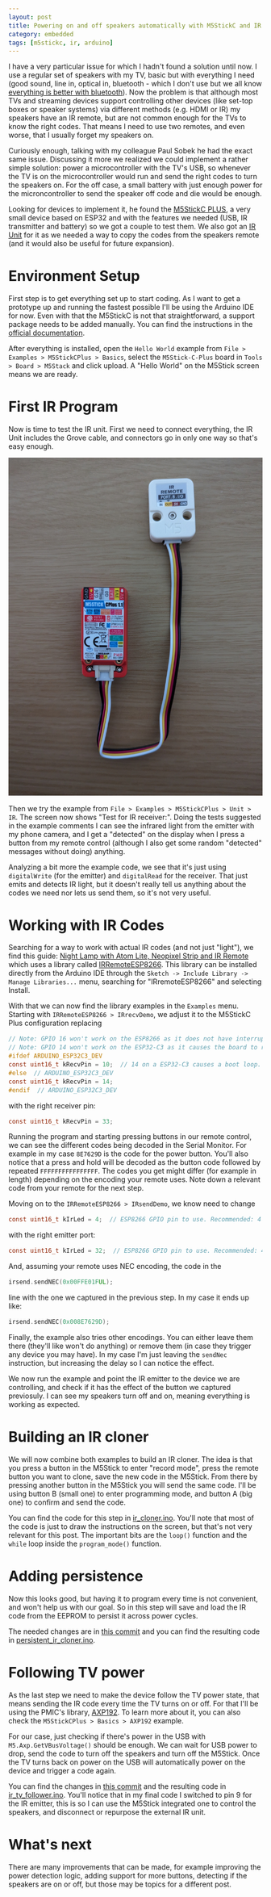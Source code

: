 ```yaml
---
layout: post
title: Powering on and off speakers automatically with M5StickC and IR
category: embedded 
tags: [m5stickc, ir, arduino]
---
```


I have a very particular issue for which I hadn't found a solution until now. I use a regular
set of speakers with my TV, basic but with everything I need (good sound, line in, optical in,
bluetooth - which I don't use but we all know [everything is better with
bluetooth](https://youtu.be/0KXoBcQER_0?t=104)). Now the problem is that although most TVs and
streaming devices support controlling other devices (like set-top boxes or speaker systems) via
different methods (e.g. HDMI or IR) my speakers have an IR remote, but are not common enough for
the TVs to know the right codes. That means I need to use two remotes, and even worse, that I
usually forget my speakers on.

Curiously enough, talking with my colleague Paul Sobek he had the exact same issue. Discussing it
more we realized we could implement a rather simple solution: power a microcontroller with the TV's
USB, so whenever the TV is on the microcontroller would run and send the right codes to turn
the speakers on. For the off case, a small battery with just enough power for the microncontroller
to send the speaker off code and die would be enough.

Looking for devices to implement it, he found the
[M5StickC PLUS](https://docs.m5stack.com/en/core/m5stickc_plus), a very small device based on ESP32
and with the features we needed (USB, IR transmitter and battery) so we got a couple to test them.
We also got an [IR Unit](https://docs.m5stack.com/en/unit/ir) for it as we needed a way to copy the
codes from the speakers remote (and it would also be useful for future expansion).

# Environment Setup

First step is to get everything set up to start coding. As I want to get a prototype up and running
the fastest possible I'll be using the Arduino IDE for now. Even with that the M5StickC is not that
straightforward, a support package needs to be added manually. You can find the instructions in the
[official documentation](https://docs.m5stack.com/en/quick_start/m5stickc_plus/arduino).

After everything is installed, open the `Hello World` example from
`File > Examples > M5StickCPlus > Basics`, select the `M5Stick-C-Plus` board in
`Tools > Board > M5Stack` and click upload. A "Hello World" on the M5Stick screen means we are
ready. 

# First IR Program

Now is time to test the IR unit. First we need to connect everything, the IR Unit includes the
Grove cable, and connectors go in only one way so that's easy enough.

![M5StickCPro - IR Connection](/assets/m5stickpro-ir.jpg)

Then we try the example from `File > Examples > M5StickCPlus > Unit > IR`. The screen now shows
"Test for IR receiver:". Doing the tests suggested in the example comments I can see the infrared
light from the emitter with my phone camera, and I get a "detected" on the display when I press a
button from my remote control (although I also get some random "detected" messages without doing)
anything.

Analyzing a bit more the example code, we see that it's just using `digitalWrite` (for the emitter)
and `digitalRead` for the receiver. That just emits and detects IR light, but it doesn't really
tell us anything about the codes we need nor lets us send them, so it's not very useful.

# Working with IR Codes

Searching for a way to work with actual IR codes (and not just "light"), we find this guide: 
[Night Lamp with Atom Lite, Neopixel Strip and IR Remote](https://www.hackster.io/Slartibartfass/night-lamp-with-atom-lite-neopixel-strip-and-ir-remote-f674fd)
which uses a library called [IRRemoteESP8266](https://github.com/crankyoldgit/IRremoteESP8266).
This library can be installed directly from the Arduino IDE through the
`Sketch -> Include Library -> Manage Libraries...` menu, searching for "IRremoteESP8266" and
selecting Install.

With that we can now find the library examples in the `Examples` menu. Starting with
`IRRemoteESP8266 > IRrecvDemo`, we adjust it to the M5StickC Plus configuration replacing

```c
// Note: GPIO 16 won't work on the ESP8266 as it does not have interrupts.
// Note: GPIO 14 won't work on the ESP32-C3 as it causes the board to reboot.
#ifdef ARDUINO_ESP32C3_DEV
const uint16_t kRecvPin = 10;  // 14 on a ESP32-C3 causes a boot loop.
#else  // ARDUINO_ESP32C3_DEV
const uint16_t kRecvPin = 14;
#endif  // ARDUINO_ESP32C3_DEV
```

with the right receiver pin:

```c
const uint16_t kRecvPin = 33;
```

Running the program and starting pressing buttons in our remote control, we can see the different
codes being decoded in the Serial Monitor. For example in my case `8E7629D` is the code for the
power button. You'll also notice that a press and hold will be decoded as the button code followed
by repeated `FFFFFFFFFFFFFFFF`. The codes you get might differ (for example in length) depending on
the encoding your remote uses. Note down a relevant code from your remote for the next step.

Moving on to the `IRRemoteESP8266 > IRsendDemo`, we know need to change

```c
const uint16_t kIrLed = 4;  // ESP8266 GPIO pin to use. Recommended: 4 (D2).
```

with the right emitter port:

```c
const uint16_t kIrLed = 32;  // ESP8266 GPIO pin to use. Recommended: 4 (D2).
```

And, assuming your remote uses NEC encoding, the code in the 

```c
irsend.sendNEC(0x00FFE01FUL);
```

line with the one we captured in the previous step. In my case it ends up like:

```c
irsend.sendNEC(0x008E7629D);
```

Finally, the example also tries other encodings. You can either leave them there (they'll like
won't do anything) or remove them (in case they trigger any device you may have). In my case I'm
just leaving the `sendNec` instruction, but increasing the delay so I can notice the effect.

We now run the example and point the IR emitter to the device we are controlling, and check if it
has the effect of the button we captured previosuly. I can see my speakers turn off and on, meaning
everything is working as expected.

# Building an IR cloner

We will now combine both examples to build an IR cloner. The idea is that you press a button in
the M5Stick to enter "record mode", press the remote button you want to clone, save the new code
in the M5Stick. From there by pressing another button in the M5Stick you will send the same code.
I'll be using button B (small one) to enter programming mode, and button A (big one) to confirm and
send the code.

You can find the code for this step in
[ir_cloner.ino](https://github.com/brunodmt/m5stick_ir/blob/main/ir_cloner/ir_cloner.ino). You'll
note that most of the code is just to draw the instructions on the screen, but that's not very 
relevant for this post. The important bits are the `loop()` function and the `while` loop inside
the `program_mode()` function.

# Adding persistence

Now this looks good, but having it to program every time is not convenient, and won't help us with
our goal. So in this step will save and load the IR code from the EEPROM to persist it across
power cycles.

The needed changes are in
[this commit](https://github.com/brunodmt/m5stick_ir/commit/7c47ae59a456c89f06c87c2de24fbdaf91773eec)
and you can find the resulting code in
[persistent_ir_cloner.ino](https://github.com/brunodmt/m5stick_ir/blob/main/persistent_ir_cloner/persistent_ir_cloner.ino).

# Following TV power

As the last step we need to make the device follow the TV power state, that means sending the IR
code every time the TV turns on or off. For that I'll be using the PMIC's library,
[AXP192](http://docs.m5stack.com/en/api/stickc/axp192_m5stickc). To learn more about it, you can
also check the `M5StickCPlus > Basics > AXP192` example.

For our case, just checking if there's
power in the USB with `M5.Axp.GetVBusVoltage()` should be enough. We can wait for USB power to
drop, send the code to turn off the speakers and turn off the M5Stick. Once the TV turns back on
power on the USB will automatically power on the device and trigger a code again.

You can find the changes in
[this commit](https://github.com/brunodmt/m5stick_ir/commit/24ab96357873da99ecd6758f804796d236e2a012)
and the resulting code in
[ir_tv_follower.ino](https://github.com/brunodmt/m5stick_ir/blob/main/ir_tv_follower/ir_tv_follower.ino).
You'll notice that in my final code I switched to pin 9 for the IR emitter, this is so I can use
the M5Stick integrated one to control the speakers, and disconnect or repurpose the external IR
unit.

# What's next

There are many improvements that can be made, for example improving the power detection logic,
adding support for more buttons, detecting if the speakers are on or off, but those may be topics
for a different post.